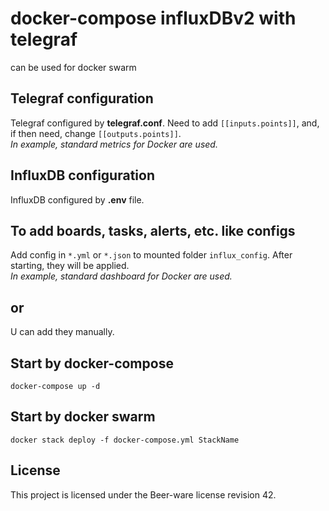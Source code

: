# docker-compose influxDBv2 with telegraf

can be used for docker swarm

## Telegraf configuration

Telegraf configured by **telegraf.conf**. Need to add `[[inputs.points]]`, and, if then need, change  `[[outputs.points]]`.  
*In example, standard metrics for Docker are used.*

## InfluxDB configuration

InfluxDB configured by **.env** file.

## To add boards, tasks, alerts, etc. like configs

Add config in `*.yml` or `*.json` to mounted folder `influx_config`. After starting, they will be applied.  
*In example, standard dashboard for Docker are used.*

## or

U can add they manually.

## Start by docker-compose

```docker-compose up -d```

## Start by docker swarm

```docker stack deploy -f docker-compose.yml StackName```

## License

This project is licensed under the Beer-ware license revision 42.
